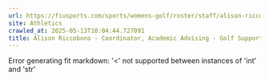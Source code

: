 ```yaml
---
url: https://fiusports.com/sports/womens-golf/roster/staff/alison-riccobono/288
site: Athletics
crawled_at: 2025-05-13T10:04:44.727091
title: Alison Riccobono - Coordinator, Academic Advising - Golf Support Staff - FIU Athletics
---
```


Error generating fit markdown: '<' not supported between instances of 'int' and 'str'